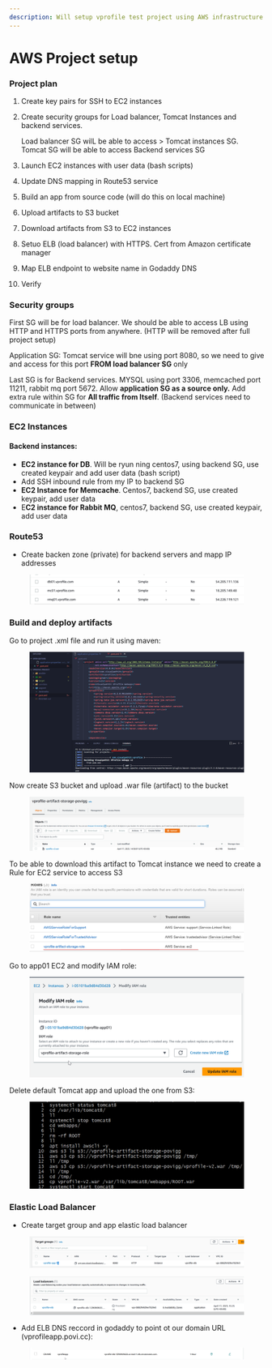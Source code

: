 ```yaml
---
description: Will setup vprofile test project using AWS infrastructure
---
```


# AWS Project setup

### Project plan

1. Create key pairs for SSH to EC2 instances
2.  Create security groups for Load balancer, Tomcat Instances and backend services.

    Load balancer SG wilL be able to access > Tomcat instances SG. Tomcat SG will be able to access Backend services SG
3. Launch EC2 instances with user data (bash scripts)
4. Update DNS mapping in Route53 service
5. Build an app from source code (will do this on local machine)
6. Upload artifacts to S3 bucket
7. Download artifacts from S3 to EC2 instances
8. Setuo ELB (load balancer) with HTTPS. Cert from Amazon certificate manager
9. Map ELB endpoint to website name in Godaddy DNS
10. Verify

### Security groups

First SG will be for load balancer. We should be able to access LB using HTTP and HTTPS ports from anywhere. (HTTP will be removed after full project setup)

Application SG: Tomcat service will bne using port 8080, so we need to give and access for this port  **FROM load balancer SG** only

Last SG is for Backend services. MYSQL using port 3306, memcached port 11211, rabbit mq port 5672. Allow **application SG as a source only.** Add extra rule within SG for **All traffic from Itself**. (Backend services need to communicate in between)

### EC2 Instances

#### Backend instances:

* **EC2 instance for DB**. Will be ryun ning centos7, using backend SG, use created keypair and add user data (bash script)
* Add SSH inbound rule from my IP to backend SG
* **EC2 Instance for Memcache**. Centos7, backend SG, use created keypair, add user data
* E**C2 instance for Rabbit MQ**, centos7, backend SG, use created keypair, add user data

### Route53

* Create backen zone (private) for backend servers and mapp IP addresses

<figure><img src=".gitbook/assets/image (11).png" alt=""><figcaption></figcaption></figure>

### Build and deploy artifacts

Go to project .xml file and run it using maven:

<figure><img src=".gitbook/assets/image (7).png" alt=""><figcaption></figcaption></figure>

Now create S3 bucket and upload .war file (artifact) to the bucket

<figure><img src=".gitbook/assets/image (5) (2).png" alt=""><figcaption></figcaption></figure>

To be able to download this artifact to Tomcat instance we need to create a Rule for EC2 service to access S3

<figure><img src=".gitbook/assets/image (4).png" alt=""><figcaption></figcaption></figure>

Go to app01 EC2 and modify IAM role:

<figure><img src=".gitbook/assets/image (2).png" alt=""><figcaption></figcaption></figure>

Delete default Tomcat app and upload the one from S3:

<figure><img src=".gitbook/assets/image (1) (1).png" alt=""><figcaption></figcaption></figure>

### Elastic Load Balancer

* Create target group and app elastic load balancer

<figure><img src=".gitbook/assets/image (9).png" alt=""><figcaption></figcaption></figure>

<figure><img src=".gitbook/assets/image (8).png" alt=""><figcaption></figcaption></figure>

* Add ELB DNS reccord in godaddy to point ot our domain URL (vprofileapp.povi.cc):

<figure><img src=".gitbook/assets/image (1) (2).png" alt=""><figcaption></figcaption></figure>
